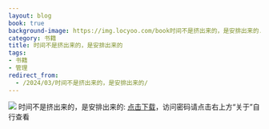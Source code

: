 ```yaml
---
layout: blog
book: true
background-image: https://img.locyoo.com/book时间不是挤出来的，是安排出来的.jpg
category: 书籍
title: 时间不是挤出来的，是安排出来的
tags:
- 书籍
- 管理
redirect_from:
  - /2024/03/时间不是挤出来的，是安排出来的/
---
```

![](https://img.locyoo.com/book时间不是挤出来的，是安排出来的.jpg)
时间不是挤出来的，是安排出来的: <a name = "ref1" href="https://089m.com/f/50983618-1314076415-a9a035?p=3619">点击下载</a>，访问密码请点击右上方“关于”自行查看